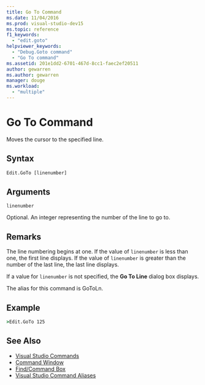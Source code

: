 ```yaml
---
title: Go To Command
ms.date: 11/04/2016
ms.prod: visual-studio-dev15
ms.topic: reference
f1_keywords:
  - "edit.goto"
helpviewer_keywords:
  - "Debug.Goto command"
  - "Go To command"
ms.assetid: 201e1dd2-6701-467d-8cc1-faec2ef20511
author: gewarren
ms.author: gewarren
manager: douge
ms.workload:
  - "multiple"
---
```

# Go To Command
Moves the cursor to the specified line.

## Syntax

```cmd
Edit.GoTo [linenumber]
```

## Arguments
 `linenumber`

 Optional. An integer representing the number of the line to go to.

## Remarks
 The line numbering begins at one. If the value of `linenumber` is less than one, the first line displays. If the value of `linenumber` is greater than the number of the last line, the last line displays.

 If a value for `linenumber` is not specified, the **Go To Line** dialog box displays.

 The alias for this command is GoToLn.

## Example

```cmd
>Edit.GoTo 125
```

## See Also

- [Visual Studio Commands](../../ide/reference/visual-studio-commands.md)
- [Command Window](../../ide/reference/command-window.md)
- [Find/Command Box](../../ide/find-command-box.md)
- [Visual Studio Command Aliases](../../ide/reference/visual-studio-command-aliases.md)